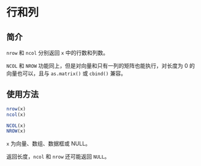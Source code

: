 # 行和列

## 简介

`nrow` 和 `ncol` 分别返回 `x` 中的行数和列数。

`NCOL` 和 `NROW` 功能同上，但是对向量和只有一列的矩阵也能执行，对长度为 0 的向量也可以，且与 `as.matrix()` 或 `cbind()` 兼容。

## 使用方法

```r
nrow(x)
ncol(x)

NCOL(x)
NROW(x)
```

`x` 为向量、数组、数据框或 NULL。

返回长度，`ncol` 和 `nrow` 还可能返回 `NULL`。